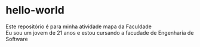 # hello-world
Este repositório é para minha atividade mapa da Faculdade  
Eu sou um jovem de 21 anos e estou cursando a facudade de Engenharia de Software
